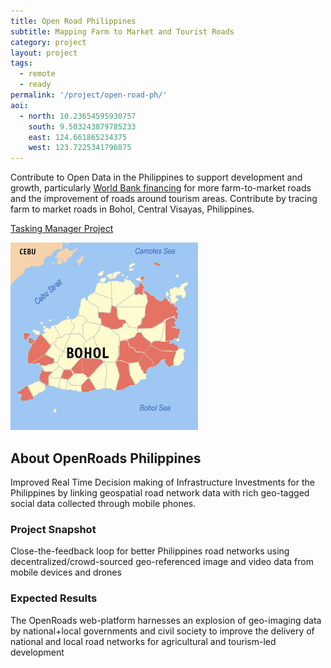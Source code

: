 ```yaml
---
title: Open Road Philippines
subtitle: Mapping Farm to Market and Tourist Roads
category: project
layout: project
tags:
  - remote
  - ready
permalink: '/project/open-road-ph/'
aoi:
  - north: 10.23654595930757
    south: 9.503243879785233
    east: 124.661865234375
    west: 123.7225341796875
---
```


Contribute to Open Data in the Philippines to support development and growth, particularly <a href="http://www.worldbank.org/en/news/press-release/2014/09/26/philippines-world-bank-approves-financing-to-strengthen-job-creation-and-inclusive-growth">World Bank financing</a> for more farm-to-market roads and the improvement of roads around tourism areas. Contribute by tracing farm to market roads in Bohol, Central Visayas, Philippines. 

<a href="http://tasks.hotosm.org/project/768">Tasking Manager Project</a>

<img src='/img/post-images/bohol.jpg' />

## About OpenRoads Philippines

Improved Real Time Decision making of Infrastructure Investments for the Philippines by linking geospatial road network data with rich geo-tagged social data collected through mobile phones.
 
### Project Snapshot
 
Close-the-feedback loop for better Philippines road networks using decentralized/crowd-sourced geo-referenced image and video data from mobile devices and drones
 
 
### Expected Results

The OpenRoads web-platform harnesses an explosion of geo-imaging data by national+local governments and civil society to improve the delivery of national and local road networks for agricultural and tourism-led development

